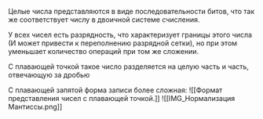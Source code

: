 Целые числа представляются в виде последовательности битов, что так же соответствует числу в двоичной системе счисления.

У всех чисел есть разрядность, что характеризует границы этого числа (И может привести к переполнению разрядной сетки), но при этом уменьшает количество операций при том же сложении.

С плавающей точкой такое число разделяется на целую часть и часть, отвечающую за дробью

С плавающей запятой форма записи более сложная:
![[Формат представления чисел с плавающей точкой.]]
![[IMG_Нормализация Мантиссы.png]]